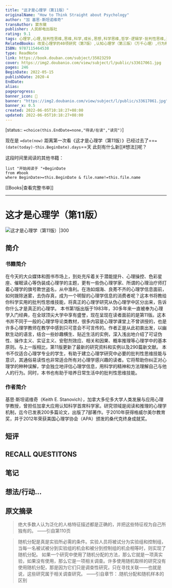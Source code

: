 ```yaml
---
title: "这才是心理学（第11版）"
originalName: "How to Think Straight about Psychology"
author: "加 基思·斯坦诺维奇"
transAuthor: 窦东徽
publisher: 人民邮电出版社
rating: 9.1
tags: 心理学,心理,批判性思维,思维,科学,成长,思想,科学思维,哲学·逻辑学·批判性思维,连岳推荐,book
RelatedBooks: 改变心理学的40项研究（第7版）,认知心理学（第三版）（万千心理）,行为科学研究方法（第四版）,社会性动物（第12版）,不确定世界的理性选择,心理学与生活（第19版）,态度改变与社会影响,被讨厌的勇气,亲密关系,为什么学生不喜欢上学?
ISBN: 9787115464538
type: ReadNote
link: https://book.douban.com/subject/35023259
cover: https://img2.doubanio.com/view/subject/l/public/s33617061.jpg
pages: 246
BeginDate: 2022-05-15
publishDate: 2020-4
EndDate:
alias:
pageprogress:
banner_icon: 📖
banner: "https://img2.doubanio.com/view/subject/l/public/s33617061.jpg"
banner_x: 0.5
created: 2022-06-05T10:18:27+08:00
updated: 2022-06-05T10:18:27+08:00
---
```

[status:: `=choice(this.EndDate=none,"待读/在读","读完")`]

现在是 `=date(now)`
距离第一次看《这才是心理学（第11版）》已经过去了==`=(date(today)-this.BeginDate).days`==天
此刻有什么新[[#想法]]呢？


这段时间里阅读的其他书籍：

```dataview
list "开始阅读于 "+BeginDate
from #book 
where BeginDate>=this.BeginDate & file.name!=this.file.name
```

[[Books|查看完整书单]]

---
# 这才是心理学（第11版）

![这才是心理学（第11版）|300](https://img2.doubanio.com/view/subject/l/public/s33617061.jpg)

## 简介
### 书籍简介

在今天的大众媒体和图书市场上，到处充斥着关于潜能提升、心理操控、色彩星座、催眠读心等伪装成心理学的主题，更有一些伪心理学家、所谓的心理治疗师打着心理学的旗号欺世盗名，从中渔利。在浩如烟海、良莠不齐的心理学信息面前，如何拨除迷雾，去伪存真，成为一个明智的心理学信息的消费者呢？这本书将教给你科学实用的批判性思维技能，将真正的心理学研究从伪心理学中区分出来，告诉你什么才是真正的心理学。
本书第1版出版于1983年，30多年来一直被奉为心理学入门经典，在全球顶尖大学中享有盛誉，现在呈现在读者面前的是第11版。这本书并不同于一般的心理学导论类教材，很多内容是心理学课堂上不曾讲授的，也是许多心理学教师在教学中感到只可意会不可言传的。作者正是从此初衷出发，以幽默生动的语言，结合一些妙趣横生、贴近生活的实例，深入浅出地介绍了可证伪性、操作主义、实证主义、安慰剂效应、相关和因果、概率推理等心理学中的基本原则。与上一版相比，第11版更新了最新的研究资料和实例以及290篇新文献。
本书不仅适合心理学专业的学生，有助于建立心理学研究中必要的批判性思维技能与意识，其通俗易读性也非常适合所有对心理学感兴趣的读者。它将帮助你纠正对心理学的种种误解，学会独立地评估心理学信息，用科学的精神和方法理解自己与他人的行为。同时，本书也有助于培养日常生活中的批判性思维技能。


### 作者简介

基思·斯坦诺维奇（Keith E. Stanovich），加拿大多伦多大学人类发展与应用心理学教授，曾担任加拿大应用认知科学首席科学家。研究领域是阅读和推理的心理学机制，迄今已发表200多篇论文，出版了7部著作。于2010年获得格威尔美尔教育奖，并于2012年荣获美国心理学协会（APA）颁发的桑代克终身成就奖。


## 短评

## RECALL QUESTITONS

## 笔记

## 想法/行动...

## 原文摘录
> 绝大多数人认为泛化的人格特征描述都是正确的，并把这些特征视为自己所独有的。
——引自第110页

> 随机分配是真是实验所必需的条件。实验人员将被试分为实验组和控制组，当每一名被试被分到实验组的机会和被分到控制组的机会相等时，则实现了随机分配。
如果一个研究中使用了随机分配的方法，那么它就是一项真实验，如果没有使用，那么它是一项相关调查。许多使用随机取样的研究没有使用随机分配，那是因为它们只是调查性研究，只在寻找关联——也就是说，这些研究属于相关调查研究。
——引自章节：.随机分配和随机样本的区别

## 
